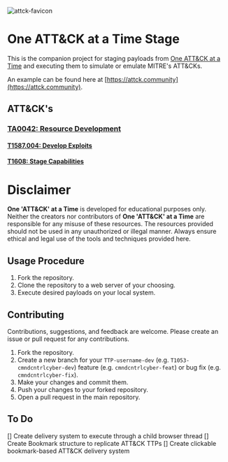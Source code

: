 ![attck-favicon](https://github.com/cmndcntrlcyber/one-attck-per-time/assets/47669879/364c55f4-cdc0-4c0a-b715-b2f541900b50)

# One ATT&CK at a Time Stage
This is the companion project for staging payloads from [One ATT&CK at a Time](https://github.com/cmndcntrlcyber/one-attck-per-time/tree/main) and executing them to simulate or emulate MITRE's ATT&CKs. 

An example can be found here at [https://attck.community](https://attck.community).

## ATT&CK's
### [TA0042: Resource Development](https://github.com/cmndcntrlcyber/one-attck-per-time/blob/main/TA0042/Resource%20Development.md)
#### [T1587.004: Develop Exploits](https://github.com/cmndcntrlcyber/attck/tree/main/attcks/T1587.004)
#### [T1608: Stage Capabilities](https://github.com/cmndcntrlcyber/attck/tree/main/attcks/T1608)

# Disclaimer
**One 'ATT&CK' at a Time** is developed for educational purposes only. Neither the creators nor contributors of **One 'ATT&CK' at a Time** are responsible for any misuse of these resources. The resources provided should not be used in any unauthorized or illegal manner. Always ensure ethical and legal use of the tools and techniques provided here.

## Usage Procedure
1. Fork the repository.
2. Clone the repository to a web server of your choosing.
3. Execute desired payloads on your local system.

## Contributing
Contributions, suggestions, and feedback are welcome. Please create an issue or pull request for any contributions.

1. Fork the repository.
2. Create a new branch for your `TTP-username-dev` (e.g. `T1053-cmndcntrlcyber-dev`) feature (e.g. `cmndcntrlcyber-feat`) or bug fix (e.g. `cmndcntrlcyber-fix`).
3. Make your changes and commit them.
4. Push your changes to your forked repository.
5. Open a pull request in the main repository.

## To Do
[] Create delivery system to execute through a child browser thread
[] Create Bookmark structure to replicate ATT&CK TTPs
[] Create clickable bookmark-based ATT&CK delivery system 
